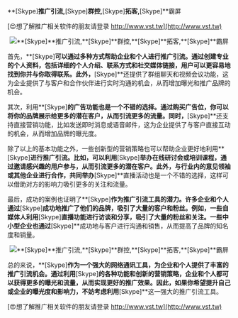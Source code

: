 **[Skype]**推广引流,**[Skype]**群控,**[Skype]**拓客,**[Skype]**霸屏

[😍想了解推广相关软件的朋友请登录 http://www.vst.tw](http://www.vst.tw)

 <center><img src="https://vst.tw/MP4/tuiguang/png/6.png" alt="**[Skype]**推广引流,**[Skype]**群控,**[Skype]**拓客,**[Skype]**霸屏"></center>

首先，**[Skype]**可以通过多种方式帮助企业和个人进行推广引流。通过创建专业的个人资料，包括详细的个人介绍、联系方式和社交媒体链接，用户可以更容易地找到你并与你取得联系。此外，**[Skype]**还提供了群组聊天和视频会议功能，这为企业提供了与客户和合作伙伴进行实时沟通的机会，从而增加曝光和推广品牌的机会。

其次，利用**[Skype]**的广告功能也是一个不错的选择。通过购买广告位，你可以将你的品牌展示给更多的潜在客户，从而引流更多的流量。同时，**[Skype]**还支持直接营销功能，比如发送即时消息或语音邮件，这为企业提供了与客户直接互动的机会，从而增加品牌的曝光度。

除了以上的基本功能之外，一些创新型的营销策略也可以帮助企业更好地利用**[Skype]**进行推广引流。比如，可以利用**[Skype]**举办在线研讨会或培训课程，通过邀请感兴趣的用户参与，从而引流更多的潜在客户。此外，与行业内的意见领袖或其他企业进行合作，共同举办**[Skype]**直播活动也是一个不错的选择，这样可以借助对方的影响力吸引更多的关注和流量。

最后，成功的案例也证明了**[Skype]**作为推广引流工具的潜力。许多企业和个人通过**[Skype]**成功地推广了他们的品牌，吸引了大量的客户和粉丝。例如，一些自媒体人利用**[Skype]**直播功能进行访谈和分享，吸引了大量的粉丝和关注。一些中小型企业也通过**[Skype]**成功地与客户进行沟通和销售，从而提高了品牌的知名度和销量。

 <center><img src="https://vst.tw/MP4/tuiguang/png/8.png" alt="**[Skype]**推广引流,**[Skype]**群控,**[Skype]**拓客,**[Skype]**霸屏"></center>

总的来说，**[Skype]**作为一个强大的网络通讯工具，为企业和个人提供了丰富的推广引流机会。通过利用**[Skype]**的各种功能和创新的营销策略，企业和个人都可以获得更多的曝光和流量，从而实现更好的推广效果。因此，如果你希望提升自己或企业的曝光度和影响力，不妨考虑利用**[Skype]**这一强大的推广引流工具。

[😍想了解推广相关软件的朋友请登录 http://www.vst.tw](http://www.vst.tw)




